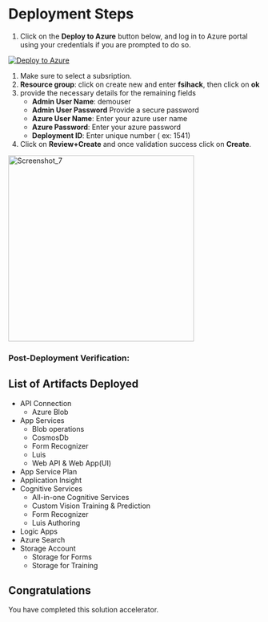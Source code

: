 # Deployment Steps

1. Click on the **Deploy to Azure** button below, and log in to Azure portal using your credentials if you are prompted to do so.

[![Deploy to Azure](https://aka.ms/deploytoazurebutton)](https://portal.azure.com/#create/Microsoft.Template/uri/https%3A%2F%2Fraw.githubusercontent.com%2FCloudLabsAI-Azure%2FSolution-Accelerators%2Fmain%2FAI-Powered-Insurance-Claims-Automation-Solution-Accelerator%2Ftemplates%2Fdeploy-01.json)

1. Make sure to select a subsription.
2. **Resource group**: click on create new and enter **fsihack**, then click on **ok**
3. provide the necessary details for the remaining fields   
     *  **Admin User Name**: demouser
     *  **Admin User Password** Provide a secure password
    *  **Azure User Name**: Enter your azure user name
    *  **Azure Password**: Enter your azure password
    *  **Deployment ID**: Enter unique number ( ex: 1541)
4. Click on **Review+Create** and once validation success click on **Create**.

<img width="371" alt="Screenshot_7" src="https://user-images.githubusercontent.com/33771500/196679524-afb034db-4eb2-402e-aba5-a99526cdea4c.png">

### Post-Deployment Verification:

## List of Artifacts Deployed
* API Connection
  * Azure Blob
* App Services
  * Blob operations
  * CosmosDb
  * Form Recognizer
  * Luis
  * Web API & Web App(UI)
* App Service Plan
* Application Insight
* Cognitive Services
  * All-in-one Cognitive Services
  * Custom Vision Training & Prediction
  * Form Recognizer
  * Luis Authoring
* Logic Apps
* Azure Search
* Storage Account
  * Storage for Forms
  * Storage for Training

## Congratulations
You have completed this solution accelerator.

